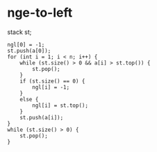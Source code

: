 # nge-to-left



stack<int> st;
	
	ngl[0] = -1;
	st.push(a[0]);
	for (int i = 1; i < n; i++) {
		while (st.size() > 0 && a[i] > st.top()) {
			st.pop();
		}
		if (st.size() == 0) {
			ngl[i] = -1;
		}
		else {
			ngl[i] = st.top();
		}
		st.push(a[i]);
	}
	while (st.size() > 0) {
		st.pop();
	}

	
